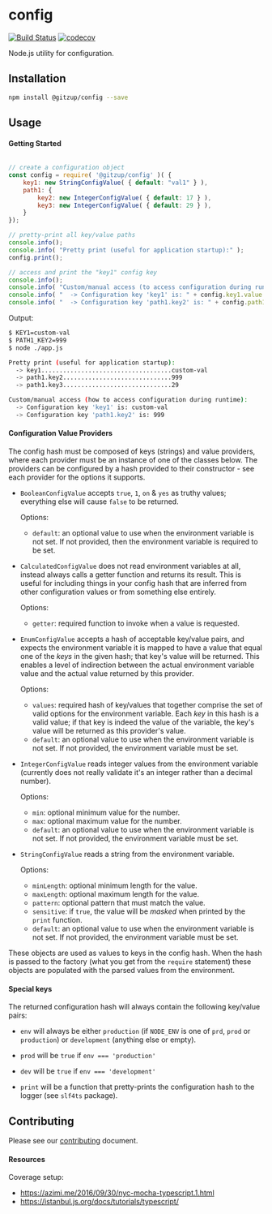 # config

[![Build Status](https://travis-ci.com/gitzup/config.svg?branch=master)](https://travis-ci.com/gitzup/config)
[![codecov](https://codecov.io/gh/gitzup/config/branch/master/graph/badge.svg)](https://codecov.io/gh/gitzup/config)

Node.js utility for configuration.

## Installation 

```sh
npm install @gitzup/config --save
```

## Usage

#### Getting Started

```javascript

// create a configuration object
const config = require( '@gitzup/config' )( {
    key1: new StringConfigValue( { default: "val1" } ),
    path1: {
        key2: new IntegerConfigValue( { default: 17 } ),
        key3: new IntegerConfigValue( { default: 29 } ),
    }
});

// pretty-print all key/value paths
console.info(); 
console.info( "Pretty print (useful for application startup):" ); 
config.print();

// access and print the "key1" config key
console.info(); 
console.info( "Custom/manual access (to access configuration during runtime):" ); 
console.info( "  -> Configuration key 'key1' is: " + config.key1.value );
console.info( "  -> Configuration key 'path1.key2' is: " + config.path1.key2.value );
```

Output:

```sh
$ KEY1=custom-val
$ PATH1_KEY2=999
$ node ./app.js

Pretty print (useful for application startup):
  -> key1....................................custom-val 
  -> path1.key2..............................999 
  -> path1.key3..............................29 

Custom/manual access (how to access configuration during runtime):
  -> Configuration key 'key1' is: custom-val 
  -> Configuration key 'path1.key2' is: 999 
```

#### Configuration Value Providers

The config hash must be composed of keys (strings) and value providers, where each provider must be an instance of one of the classes below. The providers can be configured by a hash provided to their constructor - see each provider for the options it supports. 

* `BooleanConfigValue` accepts `true`, `1`, `on` & `yes` as truthy values; everything else will cause `false` to be returned.

  Options:
  - `default`: an optional value to use when the environment variable is not set. If not provided, then the environment variable is required to be set. 

* `CalculatedConfigValue` does not read environment variables at all, instead always calls a getter function and returns its result. This is useful for including things in your config hash that are inferred from other configuration values or from something else entirely.

  Options:
  - `getter`: required function to invoke when a value is requested.

* `EnumConfigValue` accepts a hash of acceptable key/value pairs, and expects the environment variable it is mapped to have a value that equal one of the _keys_ in the given hash; that key's value will be returned. This enables a level of indirection between the actual environment variable value and the actual value returned by this provider.

  Options:
  - `values`: required hash of key/values that together comprise the set of valid options for the environment variable. Each *key* in this hash is a valid value; if that key is indeed the value of the variable, the key's value will be returned as this provider's value.
  - `default`: an optional value to use when the environment variable is not set. If not provided, the environment variable must be set.

* `IntegerConfigValue` reads integer values from the environment variable (currently does not really validate it's an integer rather than a decimal number).

  Options:
  - `min`: optional minimum value for the number.
  - `max`: optional maximum value for the number.
  - `default`: an optional value to use when the environment variable is not set. If not provided, the environment variable must be set.

* `StringConfigValue` reads a string from the environment variable.

  Options:
  - `minLength`: optional minimum length for the value.
  - `maxLength`: optional maximum length for the value.
  - `pattern`: optional pattern that must match the value.
  - `sensitive`: if `true`, the value will be _masked_ when printed by the `print` function.
  - `default`: an optional value to use when the environment variable is not set. If not provided, the environment variable must be set.

These objects are used as values to keys in the config hash. When the hash is passed to the factory (what you get from the `require` statement) these objects are populated with the parsed values from the environment.

#### Special keys

The returned configuration hash will always contain the following key/value pairs:

- `env` will always be either `production` (if `NODE_ENV` is one of `prd`, `prod` or `production`) or `development` (anything else or empty).

- `prod` will be `true` if `env === 'production'`
 
- `dev` will be `true` if `env === 'development'`
 
- `print` will be a function that pretty-prints the configuration hash to the logger (see `slf4ts` package).

## Contributing

Please see our [contributing](./CONTRIBUTING.md) document.

#### Resources

Coverage setup:
- https://azimi.me/2016/09/30/nyc-mocha-typescript.1.html
- https://istanbul.js.org/docs/tutorials/typescript/
